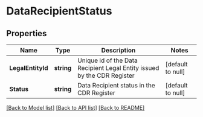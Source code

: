 # DataRecipientStatus

## Properties
Name | Type | Description | Notes
------------ | ------------- | ------------- | -------------
**LegalEntityId** | **string** | Unique id of the Data Recipient Legal Entity issued by the CDR Register | [default to null]
**Status** | **string** | Data Recipient status in the CDR Register | [default to null]

[[Back to Model list]](../README.md#documentation-for-models) [[Back to API list]](../README.md#documentation-for-api-endpoints) [[Back to README]](../README.md)

